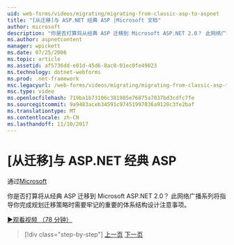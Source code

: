 ```yaml
---
uid: web-forms/videos/migrating/migrating-from-classic-asp-to-aspnet
title: "[从迁移]与 ASP.NET 经典 ASP |Microsoft 文档"
author: microsoft
description: "你是否打算将从经典 ASP 迁移到 Microsoft ASP.NET 2.0？ 此网络广播系列将指导你完成重要的体系结构设计注意事项..."
ms.author: aspnetcontent
manager: wpickett
ms.date: 07/25/2006
ms.topic: article
ms.assetid: af5736dd-e01d-45d6-8ac0-01ec0fe49023
ms.technology: dotnet-webforms
ms.prod: .net-framework
msc.legacyurl: /web-forms/videos/migrating/migrating-from-classic-asp-to-aspnet
msc.type: video
ms.openlocfilehash: 719ba1b73106c381985e76875a7837bd3cdfc7fe
ms.sourcegitcommit: 9a9483aceb34591c97451997036a9120c3fe2baf
ms.translationtype: MT
ms.contentlocale: zh-CN
ms.lasthandoff: 11/10/2017
---
```

<a name="migrating-from-classic-asp-to-aspnet"></a>[从迁移]与 ASP.NET 经典 ASP
====================
通过[Microsoft](https://github.com/microsoft)

你是否打算将从经典 ASP 迁移到 Microsoft ASP.NET 2.0？ 此网络广播系列将指导你完成规划迁移策略时需要牢记的重要的体系结构设计注意事项。

[&#9654;观看视频 （78 分钟）](https://channel9.msdn.com/Blogs/ASP-NET-Site-Videos/migrating-from-classic-asp-to-aspnet)

>[!div class="step-by-step"]
[上一页](intro-to-aspnet-20-user-interface-elements.md)
[下一页](intro-to-aspnet-for-jsp-developers-welcome-to-aspnet-20.md)
